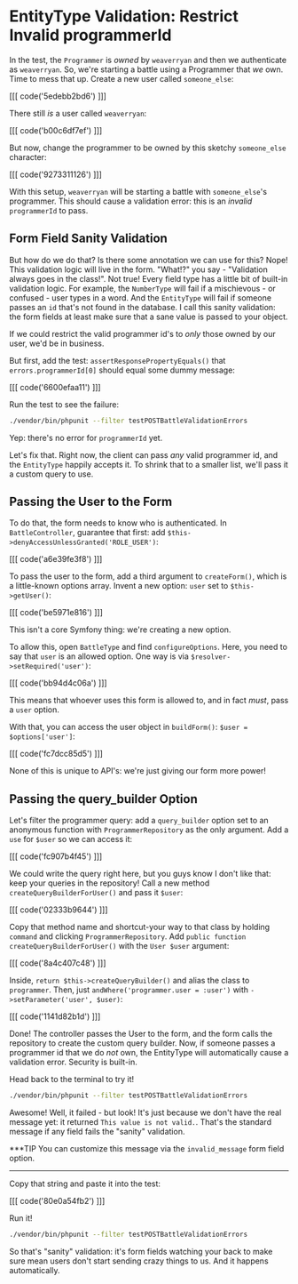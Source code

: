# EntityType Validation: Restrict Invalid programmerId

In the test, the `Programmer` is *owned* by `weaverryan` and then we authenticate
as `weaverryan`. So, we're starting a battle using a Programmer that *we* own. Time
to mess that up. Create a new user called `someone_else`:

[[[ code('5edebb2bd6') ]]]

There still *is* a user called `weaverryan`:

[[[ code('b00c6df7ef') ]]]

But now, change the programmer to be owned by this sketchy `someone_else` character:

[[[ code('9273311126') ]]]

With this setup, `weaverryan` will be starting a battle with `someone_else`'s programmer.
This should cause a validation error: this is an *invalid* `programmerId` to pass.

## Form Field Sanity Validation

But how do we do that? Is there some annotation we can use for this? Nope! This
validation logic will live in the form. "What!?" you say - "Validation always
goes in the class!". Not true! Every field type has a little bit of built-in validation
logic. For example, the `NumberType` will fail if a mischievous - or confused - user
types in a word. And the `EntityType` will fail if someone passes an `id` that's not
found in the database. I call this sanity validation: the form fields at least make
sure that a sane value is passed to your object.

If we could restrict the valid programmer id's to *only* those owned by our user,
we'd be in business.

But first, add the test: `assertResponsePropertyEquals()` that `errors.programmerId[0]`
should equal some dummy message:

[[[ code('6600efaa11') ]]]

Run the test to see the failure:

```bash
./vendor/bin/phpunit --filter testPOSTBattleValidationErrors
```

Yep: there's no error for `programmerId` yet.

Let's fix that. Right now, the client can pass *any* valid programmer id, and the
`EntityType` happily accepts it. To shrink that to a smaller list, we'll pass it
a custom query to use.

## Passing the User to the Form

To do that, the form needs to know who is authenticated. In `BattleController`,
guarantee that first: add `$this->denyAccessUnlessGranted('ROLE_USER')`:

[[[ code('a6e39fe3f8') ]]]

To pass the user to the form, add a third argument to `createForm()`, which is a
little-known options array. Invent a new option: `user` set to `$this->getUser()`:

[[[ code('be5971e816') ]]]

This isn't a core Symfony thing: we're creating a new option.

To allow this, open `BattleType` and find `configureOptions`. Here, you need to say
that `user` is an allowed option. One way is via `$resolver->setRequired('user')`:

[[[ code('bb94d4c06a') ]]]

This means that whoever uses this form is allowed to, and in fact *must*, pass a
`user` option.

With that, you can access the user object in `buildForm()`: `$user = $options['user']`:

[[[ code('fc7dcc85d5') ]]]

None of this is unique to API's: we're just giving our form more power!

## Passing the query_builder Option

Let's filter the programmer query: add a `query_builder` option set to an anonymous
function with `ProgrammerRepository` as the only argument. Add a `use` for `$user`
so we can access it:

[[[ code('fc907b4f45') ]]]

We could write the query right here, but you guys know I don't like that: keep your
queries in the repository! Call a new method `createQueryBuilderForUser()`
and pass it `$user`:

[[[ code('02333b9644') ]]]

Copy that method name and shortcut-your way to that class by holding `command` and
clicking `ProgrammerRepository`. Add `public function createQueryBuilderForUser()`
with the `User $user` argument:

[[[ code('8a4c407c48') ]]]

Inside, `return $this->createQueryBuilder()` and alias the class to `programmer`.
Then, just `andWhere('programmer.user = :user')` with `->setParameter('user', $user)`:

[[[ code('1141d82b1d') ]]]

Done! The controller passes the User to the form, and the form calls the repository
to create the custom query builder. Now, if someone passes a programmer id that we
do *not* own, the EntityType will automatically cause a validation error. Security
is built-in.

Head back to the terminal to try it!

```bash
./vendor/bin/phpunit --filter testPOSTBattleValidationErrors
```

Awesome! Well, it failed - but look! It's just because we don't have the real message
yet: it returned `This value is not valid.`. That's the standard message if any field
fails the "sanity" validation.

***TIP
You can customize this message via the `invalid_message` form field option.
***

Copy that string and paste it into the test:

[[[ code('80e0a54fb2') ]]]

Run it!

```bash
./vendor/bin/phpunit --filter testPOSTBattleValidationErrors
```

So that's "sanity" validation: it's form fields watching your back to make sure
mean users don't start sending crazy things to us. And it happens automatically.

